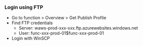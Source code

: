 ### Login using FTP
- Go to function > Overview > Get Publish Profile
- Find FTP credentials
    - Server: waws-prod-xxx-xxx.ftp.azurewebsites.windows.net
    - User: func-xxx-prod-01\$func-xxx-prod-01
- Login with WinSCP
